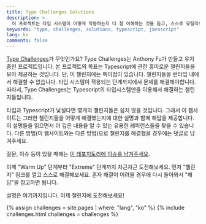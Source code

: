 ```yaml
---
title: Type Challenges Solutions
description: >-
  이 프로젝트는 타입 시스템이 어떻게 작동하는지 더 잘 이해하는 것을 돕고, 스스로 유틸리티 타입을 만들어보거나 혹은 새롭고 즐거운 문제들을 경험해보는 것을 목표로 합니다.
keywords: "type, challenges, solutions, typescript, javascript"
lang: ko
comments: false
---
```


[Type Challenges](https://github.com/type-challenges/type-challenges)가 무엇인가요?
Type Challenges는 Anthony Fu가 만들고 유지 중인 프로젝트입니다.
본 프로젝트의 목표는 Typescript에 관한 흥미로운 챌린지들을 모아 제공하는 것입니다.
단, 이 챌린지에는 특이점이 있습니다.
챌린지들을 런타임 내에서 해결할 수 없습니다.
타입 시스템이 적용되는 단계까지에서 문제를 해결해야합니다.
따라서, Type Challenges는 Typescript의 타입시스템만을 이용해서 해결하는 챌린지들입니다.

타입과 Typescript가 낯설다면 몇개의 챌린지들은 쉽지 않을 것입니다.
그래서 이 웹사이트는 그러한 챌린지들을 어떻게 해결했는지에 대한 설명과 함께 해답을 제공합니다.
이 설명들을 읽으면서 더 깊은 내용을 알 수 있는 유용한 레퍼런스들을 찾을 수 있습니다.
다른 방법(이 웹사이트와는 다른 방법)으로 챌린지를 해결했을 경우에는 댓글로 남겨주세요.

질문, 이슈 등이 있을 때에는 [이 레포지토리에 이슈를 남겨주세요](https://github.com/ghaiklor/type-challenges-solutions/issues).

이제 "Warm Up" 단계부터 "Extreme" 단계까지 차근차근 도전해보세요.
먼저 "챌린지" 링크를 열고 스스로 해결해보세요.
혼자 해결이 어려울 경우에 다시 돌아와서 "해답"을 참고하면 됩니다.

설명은 여기까지입니다. 이제 챌린지에 도전해보세요!

{% assign challenges = site.pages | where: "lang", "ko" %}
{% include challenges.html challenges = challenges %}
